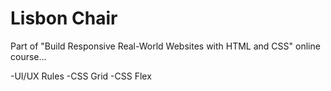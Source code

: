 # Lisbon Chair

 Part of "Build Responsive Real-World Websites with HTML and CSS" online course...
 
-UI/UX Rules
-CSS Grid
-CSS Flex
